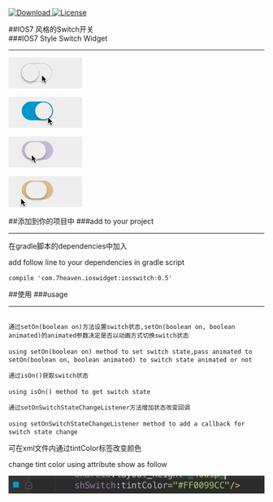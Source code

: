 [ ![Download](https://api.bintray.com/packages/7heaven/maven/iosswitch/images/download.svg) ](https://bintray.com/7heaven/maven/iosswitch/_latestVersion)
[![License](http://img.shields.io/:license-mit-blue.svg)](http://mit-license.org)

##IOS7 风格的Switch开关  
###IOS7 Style Switch Widget
*****



![art1](./arts/art1.gif)

![art3](./arts/art3.gif)

![art4](./arts/art4.gif)

![art5](./arts/art5.gif)





##添加到你的项目中
###add to your project
*****

在gradle脚本的dependencies中加入

add follow line to your dependencies in gradle script

```
compile 'com.7heaven.ioswidget:iosswitch:0.5'
```



##使用
###usage
*****

```

通过setOn(boolean on)方法设置switch状态,setOn(boolean on, boolean animated)的animated参数决定是否以动画方式切换switch状态

using setOn(boolean on) method to set switch state,pass animated to setOn(boolean on, boolean animated) to switch state animated or not

```

```
通过isOn()获取switch状态

using isOn() method to get switch state
```

```
通过setOnSwitchStateChangeListener方法增加状态改变回调

using setOnSwitchStateChangeListener method to add a callback for switch state change

```



可在xml文件内通过tintColor标签改变颜色

change tint color using attribute show as follow

![art2](./arts/art2.png)

